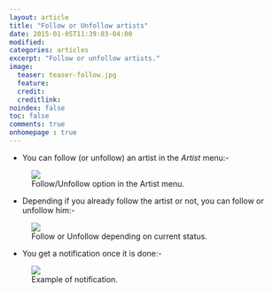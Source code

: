 ```yaml
---
layout: article
title: "Follow or Unfollow artists"
date: 2015-01-05T11:39:03-04:00
modified:
categories: articles
excerpt: "Follow or unfollow artists."
image:
  teaser: teaser-follow.jpg
  feature:
  credit: 
  creditlink:
noindex: false
toc: false
comments: true
onhomepage : true
---
```


* You can follow (or unfollow) an artist in the *Artist* menu:-

<figure>
	<img src="{{ site.url }}/images/follow1.jpg"></a>
	<figcaption>Follow/Unfollow option in the Artist menu.</figcaption>
</figure>

* Depending if you already follow the artist or not, you can follow or unfollow him:-

<figure>
	<img src="{{ site.url }}/images/follow2.jpg"></a>
	<figcaption>Follow or Unfollow depending on current status.</figcaption>
</figure>


* You get a notification once it is done:-

<figure>
	<img src="{{ site.url }}/images/follow3.jpg"></a>
	<figcaption>Example of notification.</figcaption>
</figure>

